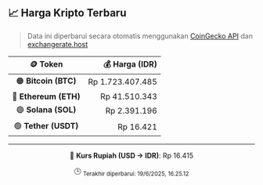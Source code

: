 

<!-- HARGA_KRIPTO -->
## 📈 Harga Kripto Terbaru

> Data ini diperbarui secara otomatis menggunakan [CoinGecko API](https://www.coingecko.com/) dan [exchangerate.host](https://exchangerate.host/)

<div align="center">

| 🪙 Token | 💰 Harga (IDR) |
|:------:|---------------:|
| 🟠 **Bitcoin (BTC)**   | Rp 1.723.407.485 |
| 🔵 **Ethereum (ETH)**  | Rp 41.510.343 |
| 🟣 **Solana (SOL)**    | Rp 2.391.196 |
| 🟢 **Tether (USDT)**   | Rp 16.421 |

---

💱 **Kurs Rupiah (USD → IDR)**: Rp 16.415

🕒 <sub>Terakhir diperbarui: 19/6/2025, 16.25.12</sub>

</div>
<!-- /HARGA_KRIPTO -->